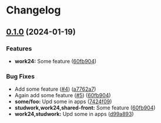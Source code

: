 # Changelog

## [0.1.0](https://github.com/educorg/release-please-scope-package-plugin/compare/work24-v0.0.1...work24-v0.1.0) (2024-01-19)


### Features

* **work24:** Some feature ([60fb904](https://github.com/educorg/release-please-scope-package-plugin/commit/60fb904e861d285a991de4916fd43d067a222f59))


### Bug Fixes

* Add some feature ([#4](https://github.com/educorg/release-please-scope-package-plugin/issues/4)) ([a7762a7](https://github.com/educorg/release-please-scope-package-plugin/commit/a7762a76b7c8ef627d6773fe4aa309c05f6ed9d5))
* Again add some feature ([#5](https://github.com/educorg/release-please-scope-package-plugin/issues/5)) ([60fb904](https://github.com/educorg/release-please-scope-package-plugin/commit/60fb904e861d285a991de4916fd43d067a222f59))
* **some/foo:** Upd some in apps ([7424f09](https://github.com/educorg/release-please-scope-package-plugin/commit/7424f0972bd7682b40ef831863fdf4079a8a6a60))
* **studwork,work24,shared-front:** Some feature ([60fb904](https://github.com/educorg/release-please-scope-package-plugin/commit/60fb904e861d285a991de4916fd43d067a222f59))
* **work24,studwork:** Upd some in apps ([d99a893](https://github.com/educorg/release-please-scope-package-plugin/commit/d99a893a10042d2fdc9df129d75b033cfa94c209))
